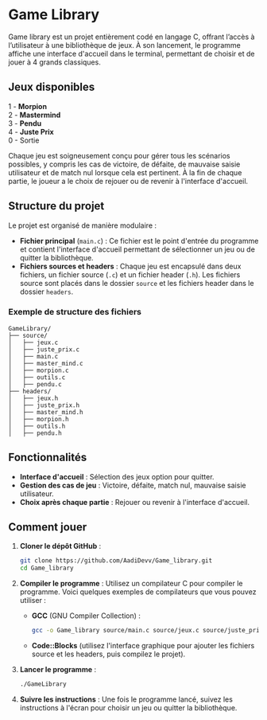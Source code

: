 # Game Library

Game library est un projet entièrement codé en langage C, offrant l’accès à l’utilisateur à une bibliothèque de jeux. À son lancement, le programme affiche une interface d'accueil dans le terminal, permettant de choisir et de jouer à 4 grands classiques.

## Jeux disponibles
1 - **Morpion**  
2 - **Mastermind**  
3 - **Pendu**  
4 - **Juste Prix**  
0 - Sortie  


Chaque jeu est soigneusement conçu pour gérer tous les scénarios possibles, y compris les cas de victoire, de défaite, de mauvaise saisie utilisateur et de match nul lorsque cela est pertinent. À la fin de chaque partie, le joueur a le choix de rejouer ou de revenir à l'interface d'accueil.

## Structure du projet
Le projet est organisé de manière modulaire :
- **Fichier principal** (`main.c`) : Ce fichier est le point d'entrée du programme et contient l'interface d'accueil permettant de sélectionner un jeu ou de quitter la bibliothèque.
- **Fichiers sources et headers** : Chaque jeu est encapsulé dans deux fichiers, un fichier source (`.c`) et un fichier header (`.h`). Les fichiers source sont placés dans le dossier `source` et les fichiers header dans le dossier `headers`.

### Exemple de structure des fichiers
```
GameLibrary/
├── source/
│   ├── jeux.c
│   ├── juste_prix.c
│   ├── main.c
│   ├── master_mind.c
│   ├── morpion.c
│   ├── outils.c
│   ├── pendu.c
├── headers/
│   ├── jeux.h
│   ├── juste_prix.h
│   ├── master_mind.h
│   ├── morpion.h
│   ├── outils.h
│   ├── pendu.h
```

## Fonctionnalités
- **Interface d'accueil** : Sélection des jeux option pour quitter.
- **Gestion des cas de jeu** : Victoire, défaite, match nul, mauvaise saisie utilisateur.
- **Choix après chaque partie** : Rejouer ou revenir à l'interface d'accueil.

## Comment jouer
1. **Cloner le dépôt GitHub** :
   ```bash
   git clone https://github.com/AadiDevv/Game_library.git
   cd Game_library
   ```

2. **Compiler le programme** :
   Utilisez un compilateur C pour compiler le programme. Voici quelques exemples de compilateurs que vous pouvez utiliser :
   - **GCC** (GNU Compiler Collection) :
     ```bash
     gcc -o Game_library source/main.c source/jeux.c source/juste_prix.c source/master_mind.c source/morpion.c source/outils.c source/pendu.c -Iheaders
     ```

   - **Code::Blocks** (utilisez l'interface graphique pour ajouter les fichiers source et les headers, puis compilez le projet).

3. **Lancer le programme** :
   ```bash
   ./GameLibrary
   ```

4. **Suivre les instructions** :
   Une fois le programme lancé, suivez les instructions à l'écran pour choisir un jeu ou quitter la bibliothèque.
